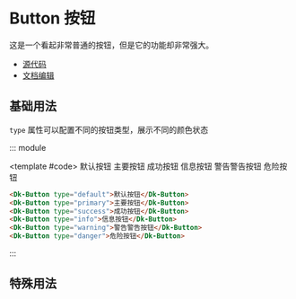 # Button 按钮

这是一个看起非常普通的按钮，但是它的功能却非常强大。

- [源代码](https://github.com/CadWalaDers/dk-ui/tree/master/packages/components/dkbutton)
- [文档编辑](https://github.com/CadWalaDers/dk-ui/blob/master/docs/components/button.md)


## 基础用法

`type` 属性可以配置不同的按钮类型，展示不同的颜色状态

::: module 

<template #code>
  <Dk-Button type="default">默认按钮</Dk-Button>
  <Dk-Button type="primary">主要按钮</Dk-Button>
  <Dk-Button type="success">成功按钮</Dk-Button>
  <Dk-Button type="info">信息按钮</Dk-Button>
  <Dk-Button type="warning">警告警告按钮</Dk-Button>
  <Dk-Button type="danger">危险按钮</Dk-Button>
</template>

```html
<Dk-Button type="default">默认按钮</Dk-Button>
<Dk-Button type="primary">主要按钮</Dk-Button>
<Dk-Button type="success">成功按钮</Dk-Button>
<Dk-Button type="info">信息按钮</Dk-Button>
<Dk-Button type="warning">警告警告按钮</Dk-Button>
<Dk-Button type="danger">危险按钮</Dk-Button>
```

:::

## 特殊用法